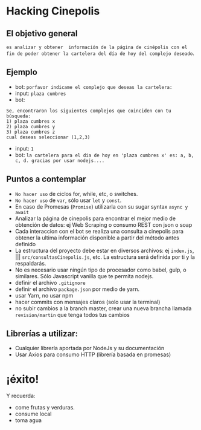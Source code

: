 # Hacking Cinepolis

## El objetivo general 
`es analizar y obtener  información de la página de cinépolis con el fin de poder obtener la cartelera del día de hoy del complejo deseado`.

## Ejemplo

- bot: `porfavor indicame el complejo que deseas la cartelera:`
- input: `plaza cumbres`
- bot: 
```
Se, encontraron los siguientes complejos que coinciden con tu búsqueda: 
1) plaza cumbres x
2) plaza cumbres y
3) plaza cumbres z
cual deseas seleccionar (1,2,3)
```
- input: `1`
- bot: `la cartelera para el dia de hoy en 'plaza cumbres x' es: a, b, c, d. gracias por usar nodejs....`

## Puntos a contemplar
- `No hacer uso` de ciclos for, while, etc, o switches.
- `No hacer uso` de `var`, sólo usar `let` y `const`.
- En caso de Promesas (`Promise`) utilizarla con su sugar syntax `async y await`
- Analizar la página de cinepolis para encontrar el mejor medio de obtención de datos: ej Web Scraping o consumo REST con json o soap
- Cada interaccion con el bot se realiza una consulta a cinepolis para obtener la ultima información disponible a partir del método antes definido
- La estructura del proyecto debe estar en diversos archivos: ej `index.js`,  ||| `src/consultasCinepolis.js`, etc. La estructura será definida por ti y la respaldarás.
- No es necesario usar ningún tipo de procesador como babel, gulp, o similares. Sólo Javascript vanilla que te permita nodejs.
- definir el archivo `.gitignore`
- definir el archivo `package.json` por medio de yarn.
- usar Yarn, no usar npm
- hacer commits con mensajes claros (solo usar la terminal) 
- no subir cambios a la branch master, crear una nueva brancha llamada `revision/martin` que tenga todos tus cambios

## Librerías a utilizar:
- Cualquier librería aportada por NodeJs y su documentación
- Usar Axios para consumo HTTP (librería basada en promesas)


# **¡éxito!**

Y recuerda:
- come frutas y verduras.
- consume local
- toma agua

